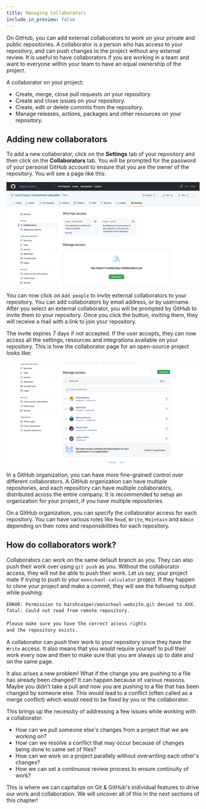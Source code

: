 ```yaml
---
title: Managing Collaborators
include_in_preview: false
---
```


On GitHub, you can add external collaborators to work on your private and public repositories. A collaborator is a person who has access to your repository, and can push changes to the project without any external review. It is useful to have collaborators if you are working in a team and want to everyone within your team to have an equal ownership of the project.

A collaborator on your project:

- Create, merge, close pull requests on your repository.
- Create and close issues on your repository.
- Create, edit or delete commits from the repository.
- Manage releases, actions, packages and other resources on your repository.

## Adding new collaborators

To add a new collaborator, click on the **Settings** tab of your repository and then click on the **Collaborators** tab. You will be prompted for the password of your personal GitHub account to ensure that you are the owner of the repository. You will see a page like this:

![MonSchool Calculator Collaborator Page](../_images/monschool-calculator-collaborator-page.png)

You can now click on `Add people` to invite external collaborators to your repository. You can add collaborators by email address, or by username. After you select an external collaborator, you will be prompted by GitHub to invite them to your repository. Once you click the button, inviting them, they will receive a mail with a link to join your repository.

The invite expires 7 days if not accepted. If the user accepts, they can now access all the settings, resources and integrations available on your repository. This is how the collaborator page for an open-source project looks like:

![Rotten Scripts Collaborators Page](../_images/rotten-scripts-collaborators-page.png)

In a GitHub organization, you can have more fine-grained control over different collaborators. A GitHub organization can have multiple repositories, and each repository can have multiple collaborators, distributed across the entire company. It is recommended to setup an organization for your project, if you have multiple repositories.

On a GitHub organization, you can specify the collaborator access for each repository. You can have various roles like `Read`, `Write`, `Maintain` and `Admin` depending on their roles and responsibilities for each repository.

## How do collaborators work?

Collaborators can work on the same default branch as you. They can also push their work over using `git push` as you. Without the collaborator access, they will not be able to push their work. Let us say, your project mate if trying to push to your `monschool-calculator` project. If they happen to clone your project and make a commit, they will see the following output while pushing:

```sh
ERROR: Permission to harshcasper/monschool-website.git denied to XXX.
fatal: Could not read from remote repository.

Please make sure you have the correct access rights
and the repository exists.
```

A collaborator can push their work to your repository since they have the `Write` access. It also means that you would require yourself to pull their work every now and then to make sure that you are always up to date and on the same page.

It also arises a new problem! What if the change you are pushing to a file has already been changed? It can happen because of various reasons. Maybe you didn't take a pull and now you are pushing to a file that has been changed by someone else. This would lead to a conflict (often called as a merge conflict) which would need to be fixed by you or the collaborator.

This brings up the necessity of addressing a few issues while working with a collaborator:

- How can we pull someone else's changes from a project that we are working on?
- How can we resolve a conflict that may occur because of changes being done to same set of files?
- How can we work on a project parallely without overwriting each other's changes?
- How we can set a continuous review process to ensure continuity of work?

This is where we can capitalize on Git & GitHub's individual features to drive our work and collaboration. We will uncover all of this in the next sections of this chapter!
